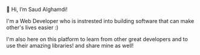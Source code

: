 👋 Hi, I’m Saud Alghamdi!

I'm a Web Developer who is instrested into building software that can make other's lives easier :)

I'm also here on this platform to learn from other great developers and to use their amazing libraries! and share mine as well!
